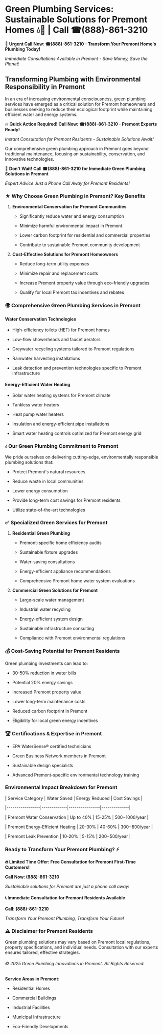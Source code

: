 # Green Plumbing Services: Sustainable Solutions for Premont Homes 💧🌿 | Call ☎(888)-861-3210

🚨 **Urgent Call Now: ☎(888)-861-3210 - Transform Your Premont Home's Plumbing Today!**
*Immediate Consultations Available in Premont - Save Money, Save the Planet!*

## Transforming Plumbing with Environmental Responsibility in Premont

In an era of increasing environmental consciousness, green plumbing services have emerged as a critical solution for Premont homeowners and businesses seeking to reduce their ecological footprint while maintaining efficient water and energy systems. 

🔥 **Quick Action Required! Call Now: ☎(888)-861-3210 - Premont Experts Ready!**
*Instant Consultation for Premont Residents - Sustainable Solutions Await!*

Our comprehensive green plumbing approach in Premont goes beyond traditional maintenance, focusing on sustainability, conservation, and innovative technologies.

🚨 **Don't Wait! Call ☎(888)-861-3210 for Immediate Green Plumbing Solutions in Premont**
*Expert Advice Just a Phone Call Away for Premont Residents!*

### ★ Why Choose Green Plumbing in Premont? Key Benefits

1. **Environmental Conservation for Premont Communities** 
   - Significantly reduce water and energy consumption
   - Minimize harmful environmental impact in Premont
   - Lower carbon footprint for residential and commercial properties
   - Contribute to sustainable Premont community development

2. **Cost-Effective Solutions for Premont Homeowners** 
   - Reduce long-term utility expenses
   - Minimize repair and replacement costs
   - Increase Premont property value through eco-friendly upgrades
   - Qualify for local Premont tax incentives and rebates

### 🌍 Comprehensive Green Plumbing Services in Premont

#### Water Conservation Technologies
- High-efficiency toilets (HET) for Premont homes
- Low-flow showerheads and faucet aerators
- Greywater recycling systems tailored to Premont regulations
- Rainwater harvesting installations
- Leak detection and prevention technologies specific to Premont infrastructure

#### Energy-Efficient Water Heating
- Solar water heating systems for Premont climate
- Tankless water heaters
- Heat pump water heaters
- Insulation and energy-efficient pipe installations
- Smart water heating controls optimized for Premont energy grid

### 💧 Our Green Plumbing Commitment to Premont

We pride ourselves on delivering cutting-edge, environmentally responsible plumbing solutions that:
- Protect Premont's natural resources
- Reduce waste in local communities
- Lower energy consumption
- Provide long-term cost savings for Premont residents
- Utilize state-of-the-art technologies

### ✅ Specialized Green Services for Premont

1. **Residential Green Plumbing**
   - Premont-specific home efficiency audits
   - Sustainable fixture upgrades
   - Water-saving consultations
   - Energy-efficient appliance recommendations
   - Comprehensive Premont home water system evaluations

2. **Commercial Green Solutions for Premont**
   - Large-scale water management
   - Industrial water recycling
   - Energy-efficient system design
   - Sustainable infrastructure consulting
   - Compliance with Premont environmental regulations

### 💰 Cost-Saving Potential for Premont Residents

Green plumbing investments can lead to:
- 30-50% reduction in water bills
- Potential 20% energy savings
- Increased Premont property value
- Lower long-term maintenance costs
- Reduced carbon footprint in Premont
- Eligibility for local green energy incentives

### 🏆 Certifications & Expertise in Premont

- EPA WaterSense® certified technicians
- Green Business Network members in Premont
- Sustainable design specialists
- Advanced Premont-specific environmental technology training

### Environmental Impact Breakdown for Premont

| Service Category | Water Saved | Energy Reduced | Cost Savings |
|-----------------|-------------|----------------|--------------|
| Premont Water Conservation | Up to 40% | 15-25% | $500-$1000/year |
| Premont Energy-Efficient Heating | 20-30% | 40-60% | $300-$800/year |
| Premont Leak Prevention | 10-20% | 5-15% | $200-$500/year |

### Ready to Transform Your Premont Plumbing? ⚡

**🔥 Limited Time Offer: Free Consultation for Premont First-Time Customers!**

**Call Now: (888)-861-3210**
*Sustainable solutions for Premont are just a phone call away!*

#### 📞 Immediate Consultation for Premont Residents Available

**Call: (888)-861-3210**
*Transform Your Premont Plumbing, Transform Your Future!*

### ⚠️ Disclaimer for Premont Residents

Green plumbing solutions may vary based on Premont local regulations, property specifications, and individual needs. Consultation with our experts ensures tailored, effective strategies.

###### © 2025 Green Plumbing Innovations in Premont. All Rights Reserved.

**Service Areas in Premont:** 
- Residential Homes
- Commercial Buildings
- Industrial Facilities
- Municipal Infrastructure
- Eco-Friendly Developments